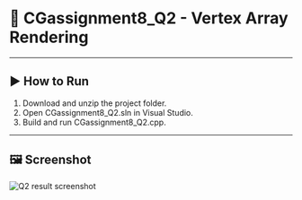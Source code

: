 # 🧪 CGassignment8_Q2 - Vertex Array Rendering

---

## ▶️ How to Run

1. Download and unzip the project folder.
2. Open CGassignment8_Q2.sln in Visual Studio.
3. Build and run CGassignment8_Q2.cpp.

---

## 🖼️ Screenshot
![Q2 result screenshot](https://github.com/user-attachments/assets/db0cfec3-a2e7-4c4b-bf93-027d2d629235)
